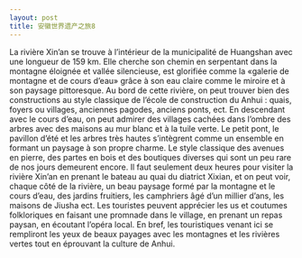 ```yaml
---
layout: post
title: 安徽世界遗产之旅8
---
```


La rivière Xin’an se trouve à l’intérieur de la municipalité de Huangshan avec une longueur de 159 km. Elle cherche son chemin en serpentant dans la montagne éloignée et vallée silencieuse, est glorifiée comme la «galerie de montagne et de cours d’eau»  grâce à son eau claire comme le miroire et à son paysage pittoresque. Au bord de cette rivière, on peut trouver bien des constructions au style classique de l’école de construction du Anhui : quais, foyers ou villages, anciennes pagodes, anciens ponts, ect. En descendant avec le cours d’eau, on peut admirer des villages cachées dans l’ombre des arbres avec  des maisons au mur blanc et à la tuile verte. Le petit pont, le pavillon d’été et les arbres très hautes s’intègrent comme un ensemble en formant un paysage à son propre charme. Le style classique des avenues en pierre, des partes en bois et des boutiques diverses qui sont un peu rare de nos jours demeurent encore. Il faut seulement deux heures pour visiter la rivière Xin’an en prenant le bateau au quai du diatrict Xixian, et on peut voir, chaque côté de la rivière, un beau paysage formé par la montagne et le cours d’eau, des jardins fruitiers, les camphriers âgé d’un millier d’ans, les maisons de Jiusha ect. Les touristes peuvent apprécier les us et coutumes folkloriques en faisant une promnade dans le village, en prenant un repas paysan, en écoutant l’opéra local. En bref, les touristiques venant ici se rempliront les yeux de beaux payages avec les montagnes et les rivières vertes tout en éprouvant la culture de Anhui. 
